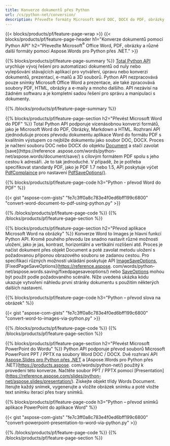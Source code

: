 ```yaml
---
title: Konverze dokumentů přes Python 
url: /cs/python-net/conversion/
description: Převeďte formáty Microsoft Word DOC, DOCX do PDF, obrázky a další, stejně jako prezentační snímky, e-mailové zprávy a 3D obrázky, jen několik řádků kódu Python.
---
```


{{< blocks/products/pf/feature-page-wrap >}}
{{< blocks/products/pf/feature-page-header h1="Konverze dokumentů pomocí Python API" h2="Převeďte Microsoft<sup>&reg;</sup> Office Word, PDF, obrázky a různé další formáty pomocí Aspose.Words pro Python přes .NET." >}}

{{% blocks/products/pf/feature-page-summary %}}
[Total Python API](https://products.aspose.com/total/python-net/) urychluje vývoj řešení pro automatizaci dokumentů od nuly nebo vylepšování stávajících aplikací pro vytváření, úpravu nebo konverzi dokumentů, prezentací, e-mailů a 3D souborů. Python API nezpracovává pouze snímky Microsoft Office Word a prezentace, ale také zpracovává soubory PDF, HTML, obrázky a e-maily a mnoho dalšího. API nezávisí na žádném softwaru a je kompletní sadou řešení pro správu a manipulaci s dokumenty.

{{% /blocks/products/pf/feature-page-summary  %}}

{{% blocks/products/pf/feature-page-section  h2="Převést Microsoft Word do PDF" %}}
Total Python API podporuje vícenásobnou konverzi formátů, jako je Microsoft Word do PDF, Obrázky, Markdown a HTML. Rozhraní API zjednodušuje proces převodu dokumentu aplikace Word do formátu PDF s kvalitním výstupem co nejblíže dokumentu jako soubor DOC, DOCX. Proces je načtení souboru DOC nebo DOCX do objektu [Document](https://reference.aspose.com/words/python-net/aspose.words/document/) a stačí zavolat [save](https://reference .aspose.com/words/python-net/aspose.words/document/save/) s cílovým formátem PDF spolu s jeho cestou k adresáři. Je to tak jednoduché. V případě, že je potřeba specifikovat standardy PDF, jako je PDF 1.7 nebo 1.5, API poskytuje výčet [PdfComplaince](https://reference.aspose.com/words/python-net/aspose.words.saving/pdfcompliance/) pro nastavení [PdfSaveOptions()](https://reference.aspose.com/words/python-net/aspose.words.saving/pdfsaveoptions/). 

{{% blocks/products/pf/feature-page-code h3="Python - převod Word do PDF" %}}

{{< gist "aspose-com-gists" "fe7c3ff0a8c783e4f0ed6bff199c6800" "convert-word-document-to-pdf-using-python.py" >}}

{{% /blocks/products/pf/feature-page-code  %}}
{{% /blocks/products/pf/feature-page-section %}}

{{% blocks/products/pf/feature-page-section  h2="Převod aplikace Microsoft Word na obrázky" %}}
Konverze Word to Images je hlavní funkcí Python API. Kromě pouhého převodu lze snadno nastavit různé možnosti uložení, jako je jas, kontrast, horizontální a vertikální rozlišení atd. Proces je načíst dokument přes objekt Document a poté zavolat metodu uložení s požadovanou příponou obrazového souboru se zadanou cestou. Pro specifikaci různých možností ukládání poskytuje API [ImageSaveOptions](https://reference.aspose.com/words/python-net/aspose.words.saving/imagesaveoptions/), [FixedPageSaveOptions](https://reference.aspose. com/words/python-net/aspose.words.saving/fixedpagesaveoptions/) nebo [SaveOptions](https://reference.aspose.com/words/python-net/aspose.words.saving/saveoptions/) mohou být použit podle požadovaného scénáře. Níže uvedená ukázka kódu ukazuje vytvoření náhledu první stránky dokumentu s použitím některých dalších nastavení.

{{% blocks/products/pf/feature-page-code h3="Python – převod slova na obrázek" %}}

{{< gist "aspose-com-gists" "fe7c3ff0a8c783e4f0ed6bff199c6800" "convert-word-to-images-via-python.py" >}}

{{% /blocks/products/pf/feature-page-code  %}}
{{% /blocks/products/pf/feature-page-section %}}

{{% blocks/products/pf/feature-page-section  h2="Převést Microsoft PowerPoint do Wordu" %}}
Python API podporuje převod souborů Microsoft PowerPoint PPT / PPTX na soubory Word DOC / DOCX. Dvě rozhraní API [Aspose.Slides pro Python přes .NET](https://products.aspose.com/slides/python-net/) a [Aspose.Words pro Python přes .NET](https://products.aspose. com/words/python-net/) použitý k provedení této konverze. Načtěte soubor PPT / PPTX pomocí [Presentation] (https://reference.aspose.com/slides/python-net/aspose.slides/presentation/). Získejte objekt třídy Words Document. Iterujte každý snímek, vygenerujte a vložíte obrázek snímku a poté vložte text snímku iterací přes tvary snímků.

{{% blocks/products/pf/feature-page-code h3="Python – převod snímků aplikace PowerPoint do aplikace Word" %}}

{{< gist "aspose-com-gists" "fe7c3ff0a8c783e4f0ed6bff199c6800" "convert-powerpoint-presentation-to-word-via-python.py" >}}


{{% /blocks/products/pf/feature-page-code  %}}
{{% /blocks/products/pf/feature-page-section %}}